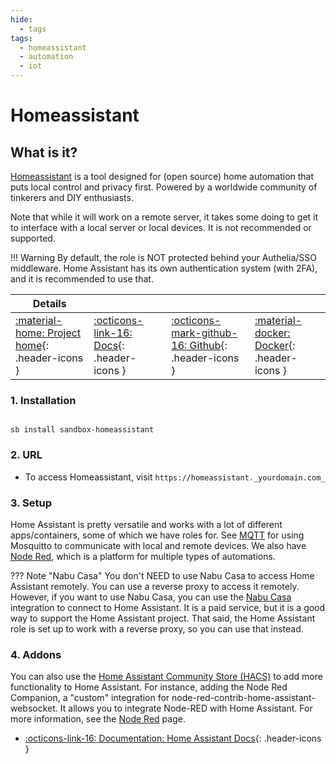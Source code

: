 ```yaml
---
hide:
  - tags
tags:
  - homeassistant
  - automation
  - iot
---
```


# Homeassistant

## What is it?

[Homeassistant](https://www.home-assistant.io/) is a tool designed for (open source) home automation that puts local control and privacy first. Powered by a worldwide community of tinkerers and DIY enthusiasts.

Note that while it will work on a remote server, it takes some doing to get it to interface with a local server or local devices. It is not recommended or supported.

!!! Warning
    By default, the role is NOT protected behind your Authelia/SSO middleware. Home Assistant has its own authentication system (with 2FA), and it is recommended to use that.

| Details     |             |             |             |
|-------------|-------------|-------------|-------------|
| [:material-home: Project home](https://www.home-assistant.io/){: .header-icons } | [:octicons-link-16: Docs](https://www.home-assistant.io/docs/){: .header-icons } | [:octicons-mark-github-16: Github](https://github.com/home-assistant/core){: .header-icons } | [:material-docker: Docker](https://hub.docker.com/r/homeassistant/home-assistant/tags){: .header-icons }|

### 1. Installation

``` shell

sb install sandbox-homeassistant

```

### 2. URL

- To access Homeassistant, visit `https://homeassistant._yourdomain.com_`

### 3. Setup

Home Assistant is pretty versatile and works with a lot of different apps/containers, some of which we have roles for. See [MQTT](../apps/mqtt.md) for using Mosquitto to communicate with local and remote devices. We also have [Node Red](../apps/node-red.md), which is a platform for multiple types of automations.

??? Note "Nabu Casa"
    You don't NEED to use Nabu Casa to access Home Assistant remotely. You can use a reverse proxy to access it remotely. However, if you want to use Nabu Casa, you can use the [Nabu Casa](https://www.nabucasa.com/) integration to connect to Home Assistant. It is a paid service, but it is a good way to support the Home Assistant project. That said, the Home Assistant role is set up to work with a reverse proxy, so you can use that instead.

### 4. Addons

You can also use the [Home Assistant Community Store (HACS)](https://hacs.xyz/) to add more functionality to Home Assistant. For instance, adding the Node Red Companion, a "custom" integration for node-red-contrib-home-assistant-websocket. It allows you to integrate Node-RED with Home Assistant. For more information, see the [Node Red](../apps/node-red.md) page.

- [:octicons-link-16: Documentation: Home Assistant Docs](https://www.home-assistant.io/docs/){: .header-icons }
